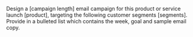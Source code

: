 Design a [campaign length] email campaign for this product or service launch [product], targeting the following customer segments [segments]. Provide in a bulleted list which contains the week, goal and sample email copy.
